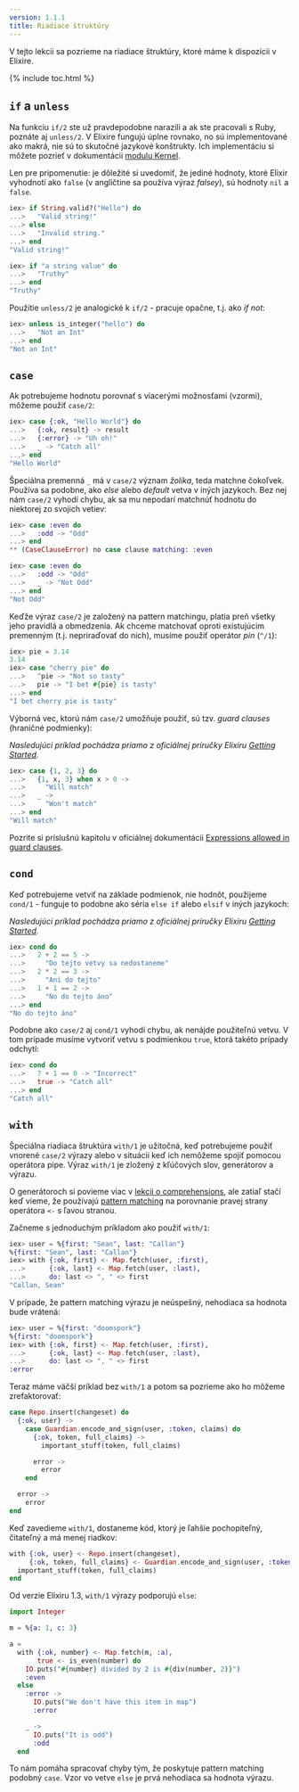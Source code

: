 ```yaml
---
version: 1.1.1
title: Riadiace štruktúry
---
```


V tejto lekcii sa pozrieme na riadiace štruktúry, ktoré máme k dispozícii v Elixire.

{% include toc.html %}

## `if` a `unless`

Na funkciu `if/2` ste už pravdepodobne narazili a ak ste pracovali s Ruby, poznáte aj `unless/2`. V Elixire fungujú úplne rovnako, no sú implementované ako makrá, nie sú to skutočné jazykové konštrukty. Ich implementáciu si môžete pozrieť v dokumentácii [modulu Kernel](https://hexdocs.pm/elixir/Kernel.html).

Len pre pripomenutie: je dôležité si uvedomiť, že jediné hodnoty, ktoré Elixir vyhodnotí ako `false` (v angličtine sa používa výraz *falsey*), sú hodnoty `nil` a `false`.

```elixir
iex> if String.valid?("Hello") do
...>   "Valid string!"
...> else
...>   "Invalid string."
...> end
"Valid string!"

iex> if "a string value" do
...>   "Truthy"
...> end
"Truthy"
```

Použitie `unless/2` je analogické k `if/2` - pracuje opačne, t.j. ako *if not*:

```elixir
iex> unless is_integer("hello") do
...>   "Not an Int"
...> end
"Not an Int"
```

## `case`

Ak potrebujeme hodnotu porovnať s viacerými možnosťami (vzormi), môžeme použiť `case/2`:

```elixir
iex> case {:ok, "Hello World"} do
...>   {:ok, result} -> result
...>   {:error} -> "Uh oh!"
...>   _ -> "Catch all"
...> end
"Hello World"
```

Špeciálna premenná `_` má v `case/2` význam *žolíka*, teda matchne čokoľvek. Používa sa podobne, ako *else* alebo *default* vetva v iných jazykoch. Bez nej nám `case/2` vyhodí chybu, ak sa mu nepodarí matchnúť hodnotu do niektorej zo svojich vetiev:

```elixir
iex> case :even do
...>   :odd -> "Odd"
...> end
** (CaseClauseError) no case clause matching: :even

iex> case :even do
...>   :odd -> "Odd"
...>   _ -> "Not Odd"
...> end
"Not Odd"
```

Keďže výraz `case/2` je založený na pattern matchingu, platia preň všetky jeho pravidlá a obmedzenia. Ak chceme matchovať oproti existujúcim premenným (t.j. nepriraďovať do nich), musíme použiť operátor *pin* (`^/1`):

```elixir
iex> pie = 3.14
3.14
iex> case "cherry pie" do
...>   ^pie -> "Not so tasty"
...>   pie -> "I bet #{pie} is tasty"
...> end
"I bet cherry pie is tasty"
```

Výborná vec, ktorú nám `case/2` umožňuje použiť, sú tzv. *guard clauses* (hraničné podmienky):

_Nasledujúci príklad pochádza priamo z oficiálnej príručky Elixiru [Getting Started](http://elixir-lang.org/getting-started/case-cond-and-if.html#case)._

```elixir
iex> case {1, 2, 3} do
...>   {1, x, 3} when x > 0 ->
...>     "Will match"
...>   _ ->
...>     "Won't match"
...> end
"Will match"
```

Pozrite si príslušnú kapitolu v oficiálnej dokumentácii [Expressions allowed in guard clauses](https://hexdocs.pm/elixir/guards.html#list-of-allowed-expressions).


## `cond`

Keď potrebujeme vetviť na základe podmienok, nie hodnôt, použijeme `cond/1` - funguje to podobne ako séria `else if` alebo `elsif` v iných jazykoch:

_Nasledujúci príklad pochádza priamo z oficiálnej príručky Elixiru [Getting Started](http://elixir-lang.org/getting-started/case-cond-and-if.html#cond)._

```elixir
iex> cond do
...>   2 + 2 == 5 ->
...>     "Do tejto vetvy sa nedostaneme"
...>   2 * 2 == 3 ->
...>     "Ani do tejto"
...>   1 + 1 == 2 ->
...>     "No do tejto áno"
...> end
"No do tejto áno"
```

Podobne ako `case/2` aj `cond/1` vyhodí chybu, ak nenájde použiteľnú vetvu. V tom prípade musíme vytvoriť vetvu s podmienkou `true`, ktorá takéto prípady odchytí:

```elixir
iex> cond do
...>   7 + 1 == 0 -> "Incorrect"
...>   true -> "Catch all"
...> end
"Catch all"
```

## `with`

Špeciálna riadiaca štruktúra `with/1` je užitočná, keď potrebujeme použiť vnorené `case/2` výrazy alebo v situácii keď ich nemôžeme spojiť pomocou operátora pipe. Výraz `with/1` je zložený z kľúčových slov, generátorov a výrazu.

O generátoroch si povieme viac v [lekcii o comprehensions](../comprehensions/), ale zatiaľ stačí keď vieme, že používajú [pattern matching](../pattern-matching/) na porovnanie pravej strany operátora `<-` s ľavou stranou.

Začneme s jednoduchým príkladom ako použiť `with/1`:

```elixir
iex> user = %{first: "Sean", last: "Callan"}
%{first: "Sean", last: "Callan"}
iex> with {:ok, first} <- Map.fetch(user, :first),
...>      {:ok, last} <- Map.fetch(user, :last),
...>      do: last <> ", " <> first
"Callan, Sean"
```

V prípade, že pattern matching výrazu je neúspešný, nehodiaca sa hodnota bude vrátená:

```elixir
iex> user = %{first: "doomspork"}
%{first: "doomspork"}
iex> with {:ok, first} <- Map.fetch(user, :first),
...>      {:ok, last} <- Map.fetch(user, :last),
...>      do: last <> ", " <> first
:error
```

Teraz máme väčší príklad bez `with/1` a potom sa pozrieme ako ho môžeme zrefaktorovať:

```elixir
case Repo.insert(changeset) do
  {:ok, user} ->
    case Guardian.encode_and_sign(user, :token, claims) do
      {:ok, token, full_claims} ->
        important_stuff(token, full_claims)

      error ->
        error
    end

  error ->
    error
end
```

Keď zavedieme `with/1`, dostaneme kód, ktorý je ľahšie pochopiteľný, čitateľný a má menej riadkov:

```elixir
with {:ok, user} <- Repo.insert(changeset),
     {:ok, token, full_claims} <- Guardian.encode_and_sign(user, :token, claims) do
  important_stuff(token, full_claims)
end
```

Od verzie Elixiru 1.3, `with/1` výrazy podporujú `else`:

```elixir
import Integer

m = %{a: 1, c: 3}

a =
  with {:ok, number} <- Map.fetch(m, :a),
       true <- is_even(number) do
    IO.puts("#{number} divided by 2 is #{div(number, 2)}")
    :even
  else
    :error ->
      IO.puts("We don't have this item in map")
      :error

    _ ->
      IO.puts("It is odd")
      :odd
  end
```

To nám pomáha spracovať chyby tým, že poskytuje pattern matching podobný `case`. Vzor vo vetve `else` je prvá nehodiaca sa hodnota výrazu.
